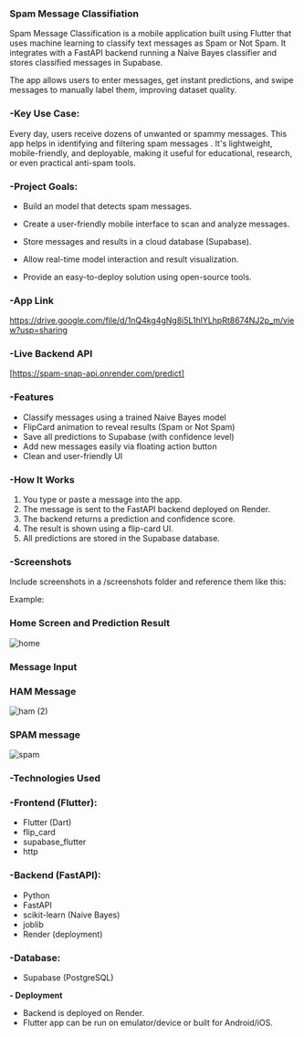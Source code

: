 ### Spam Message Classifiation

Spam Message Classification is a mobile application built using Flutter that uses machine learning to classify text messages as Spam or Not Spam. It integrates with a FastAPI backend running a Naive Bayes classifier and stores classified messages in Supabase.

The app allows users to enter messages, get instant predictions, and swipe messages to manually label them, improving dataset quality.

### -Key Use Case:

Every day, users receive dozens of unwanted or spammy messages. This app helps in identifying and filtering spam messages . It's lightweight, mobile-friendly, and deployable, making it useful for educational, research, or even practical anti-spam tools.

### -Project Goals:

* Build an model that detects spam messages.

* Create a user-friendly mobile interface to scan and analyze messages.

* Store messages and results in a cloud database (Supabase).

* Allow real-time model interaction and result visualization.

* Provide an easy-to-deploy solution using open-source tools.

### -App Link
https://drive.google.com/file/d/1nQ4kg4gNg8i5L1hlYLhpRt8674NJ2p_m/view?usp=sharing

### -Live Backend API
[https://spam-snap-api.onrender.com/predict]

### -Features

* Classify messages using a trained Naive Bayes model
* FlipCard animation to reveal results (Spam or Not Spam)
* Save all predictions to Supabase (with confidence level)
* Add new messages easily via floating action button
* Clean and user-friendly UI

### -How It Works

1. You type or paste a message into the app.
2. The message is sent to the FastAPI backend deployed on Render.
3. The backend returns a prediction and confidence score.
4. The result is shown using a flip-card UI.
5. All predictions are stored in the Supabase database.

### -Screenshots

Include screenshots in a /screenshots folder and reference them like this:

Example:

### Home Screen and Prediction Result

![home](https://github.com/user-attachments/assets/2ed4f1f6-53ed-47f8-a896-8985855bfedb)




### Message Input 
### HAM Message
![ham (2)](https://github.com/user-attachments/assets/f72d4b23-235d-4d68-a621-53f038f76386)

### SPAM message
![spam](https://github.com/user-attachments/assets/aacaa897-8063-4c8e-bc0a-c6aa64072471)



### -Technologies Used

### -Frontend (Flutter):

* Flutter (Dart)
* flip\_card
* supabase\_flutter
* http

### -Backend (FastAPI):

* Python
* FastAPI
* scikit-learn (Naive Bayes)
* joblib
* Render (deployment)

### -Database:

* Supabase (PostgreSQL)

**- Deployment**

* Backend is deployed on Render.
* Flutter app can be run on emulator/device or built for Android/iOS.



